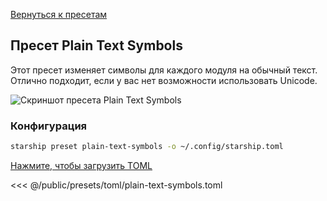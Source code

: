 [Вернуться к пресетам](./#plain-text-symbols)

## Пресет Plain Text Symbols

Этот пресет изменяет символы для каждого модуля на обычный текст. Отлично подходит, если у вас нет возможности использовать Unicode.

![Скриншот пресета Plain Text Symbols](/presets/img/plain-text-symbols.png)

### Конфигурация

```sh
starship preset plain-text-symbols -o ~/.config/starship.toml
```

[Нажмите, чтобы загрузить TOML](/presets/toml/plain-text-symbols.toml)

<<< @/public/presets/toml/plain-text-symbols.toml
